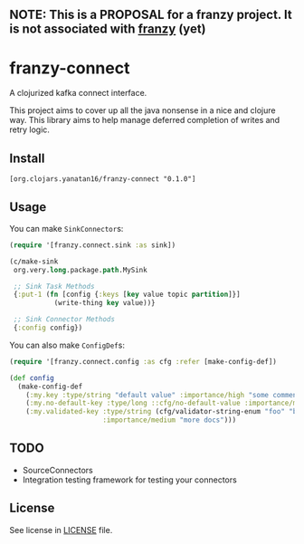 ## NOTE: This is a PROPOSAL for a franzy project. It is not associated with [franzy](https://github.com/ymilky/franzy) (yet) ##

# franzy-connect

A clojurized kafka connect interface.

This project aims to cover up all the java nonsense in a nice and clojure way. This library aims to help manage deferred completion of writes and retry logic.

## Install

```
[org.clojars.yanatan16/franzy-connect "0.1.0"]
```

## Usage

You can make `SinkConnector`s:

``` clojure
(require '[franzy.connect.sink :as sink])

(c/make-sink
 org.very.long.package.path.MySink

 ;; Sink Task Methods
 {:put-1 (fn [config {:keys [key value topic partition]}]
           (write-thing key value))}

 ;; Sink Connector Methods
 {:config config})
```

You can also make `ConfigDef`s:

``` clojure
(require '[franzy.connect.config :as cfg :refer [make-config-def])

(def config
  (make-config-def
    (:my.key :type/string "default value" :importance/high "some comments")
    (:my.no-default-key :type/long ::cfg/no-default-value :importance/medium "docs")
    (:my.validated-key :type/string (cfg/validator-string-enum "foo" "bar")
                       :importance/medium "more docs")))
```

## TODO

- SourceConnectors
- Integration testing framework for testing your connectors

## License

See license in [LICENSE](/LICENSE) file.
